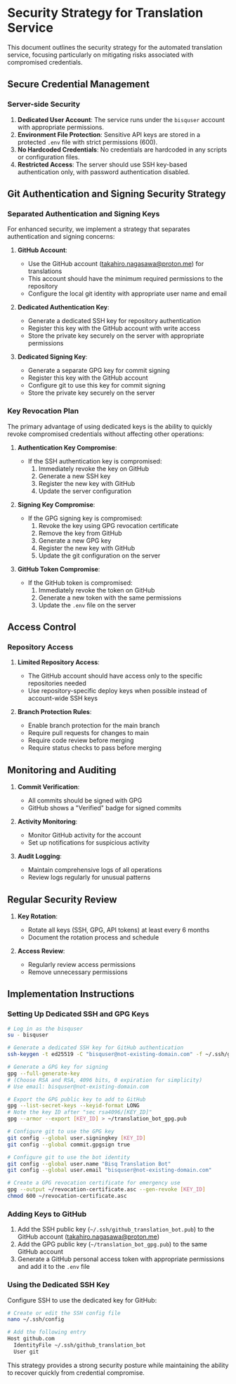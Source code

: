 # Security Strategy for Translation Service

This document outlines the security strategy for the automated translation service, focusing particularly on mitigating risks associated with compromised credentials.

## Secure Credential Management

### Server-side Security

1. **Dedicated User Account**: The service runs under the `bisquser` account with appropriate permissions.
2. **Environment File Protection**: Sensitive API keys are stored in a protected `.env` file with strict permissions (600).
3. **No Hardcoded Credentials**: No credentials are hardcoded in any scripts or configuration files.
4. **Restricted Access**: The server should use SSH key-based authentication only, with password authentication disabled.

## Git Authentication and Signing Security Strategy

### Separated Authentication and Signing Keys

For enhanced security, we implement a strategy that separates authentication and signing concerns:

1. **GitHub Account**:
   - Use the GitHub account (takahiro.nagasawa@proton.me) for translations
   - This account should have the minimum required permissions to the repository
   - Configure the local git identity with appropriate user name and email

2. **Dedicated Authentication Key**:
   - Generate a dedicated SSH key for repository authentication
   - Register this key with the GitHub account with write access
   - Store the private key securely on the server with appropriate permissions

3. **Dedicated Signing Key**:
   - Generate a separate GPG key for commit signing
   - Register this key with the GitHub account
   - Configure git to use this key for commit signing
   - Store the private key securely on the server

### Key Revocation Plan

The primary advantage of using dedicated keys is the ability to quickly revoke compromised credentials without affecting other operations:

1. **Authentication Key Compromise**:
   - If the SSH authentication key is compromised:
     1. Immediately revoke the key on GitHub
     2. Generate a new SSH key
     3. Register the new key with GitHub
     4. Update the server configuration

2. **Signing Key Compromise**:
   - If the GPG signing key is compromised:
     1. Revoke the key using GPG revocation certificate
     2. Remove the key from GitHub
     3. Generate a new GPG key
     4. Register the new key with GitHub
     5. Update the git configuration on the server

3. **GitHub Token Compromise**:
   - If the GitHub token is compromised:
     1. Immediately revoke the token on GitHub
     2. Generate a new token with the same permissions
     3. Update the `.env` file on the server

## Access Control

### Repository Access

1. **Limited Repository Access**:
   - The GitHub account should have access only to the specific repositories needed
   - Use repository-specific deploy keys when possible instead of account-wide SSH keys

2. **Branch Protection Rules**:
   - Enable branch protection for the main branch
   - Require pull requests for changes to main
   - Require code review before merging
   - Require status checks to pass before merging

## Monitoring and Auditing

1. **Commit Verification**:
   - All commits should be signed with GPG
   - GitHub shows a "Verified" badge for signed commits

2. **Activity Monitoring**:
   - Monitor GitHub activity for the account
   - Set up notifications for suspicious activity

3. **Audit Logging**:
   - Maintain comprehensive logs of all operations
   - Review logs regularly for unusual patterns

## Regular Security Review

1. **Key Rotation**:
   - Rotate all keys (SSH, GPG, API tokens) at least every 6 months
   - Document the rotation process and schedule

2. **Access Review**:
   - Regularly review access permissions
   - Remove unnecessary permissions

## Implementation Instructions

### Setting Up Dedicated SSH and GPG Keys

```bash
# Log in as the bisquser
su - bisquser

# Generate a dedicated SSH key for GitHub authentication
ssh-keygen -t ed25519 -C "bisquser@not-existing-domain.com" -f ~/.ssh/github_translation_bot

# Generate a GPG key for signing
gpg --full-generate-key
# (Choose RSA and RSA, 4096 bits, 0 expiration for simplicity)
# Use email: bisquser@not-existing-domain.com

# Export the GPG public key to add to GitHub
gpg --list-secret-keys --keyid-format LONG
# Note the key ID after "sec rsa4096/[KEY_ID]"
gpg --armor --export [KEY_ID] > ~/translation_bot_gpg.pub

# Configure git to use the GPG key
git config --global user.signingkey [KEY_ID]
git config --global commit.gpgsign true

# Configure git to use the bot identity
git config --global user.name "Bisq Translation Bot"
git config --global user.email "bisquser@not-existing-domain.com"

# Create a GPG revocation certificate for emergency use
gpg --output ~/revocation-certificate.asc --gen-revoke [KEY_ID]
chmod 600 ~/revocation-certificate.asc
```

### Adding Keys to GitHub

1. Add the SSH public key (`~/.ssh/github_translation_bot.pub`) to the GitHub account (takahiro.nagasawa@proton.me)
2. Add the GPG public key (`~/translation_bot_gpg.pub`) to the same GitHub account
3. Generate a GitHub personal access token with appropriate permissions and add it to the `.env` file

### Using the Dedicated SSH Key

Configure SSH to use the dedicated key for GitHub:

```bash
# Create or edit the SSH config file
nano ~/.ssh/config

# Add the following entry
Host github.com
  IdentityFile ~/.ssh/github_translation_bot
  User git
```

This strategy provides a strong security posture while maintaining the ability to recover quickly from credential compromise. 